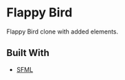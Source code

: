 # Flappy Bird

Flappy Bird clone with added elements.

## Built With

- [SFML](https://www.sfml-dev.org/)
